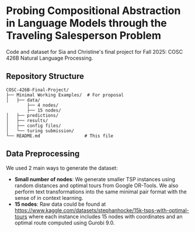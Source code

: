 # Probing Compositional Abstraction in Language Models through the Traveling Salesperson Problem
Code and dataset for Sia and Christine's final project for Fall 2025: COSC 426B Natural Language Processing.

## Repository Structure

```
COSC-426B-Final-Project/
├── Minimal Working Examples/  # For proposal
│   ├── data/
        ├── 4 nodes/ 
        ├── 15 nodes/                     
│   ├── predictions/                   
│   ├── results/                   
│   ├── config files/                   
│   └── turing submission/          
└── README.md                 # This file
```

## Data Preprocessing

We used 2 main ways to generate the dataset:

- **Small number of nodes**: We generate smaller TSP instances using random distances and optimal tours from Google OR-Tools. We also perform text transformations into the same minimal pair format with the sense of in context learning.
- **15 nodes**: Raw data could be found at https://www.kaggle.com/datasets/stephanhocke/15k-tsps-with-optimal-tours where each instance includes 15 nodes with coordinates and an optimal route computed using Gurobi 9.0. 